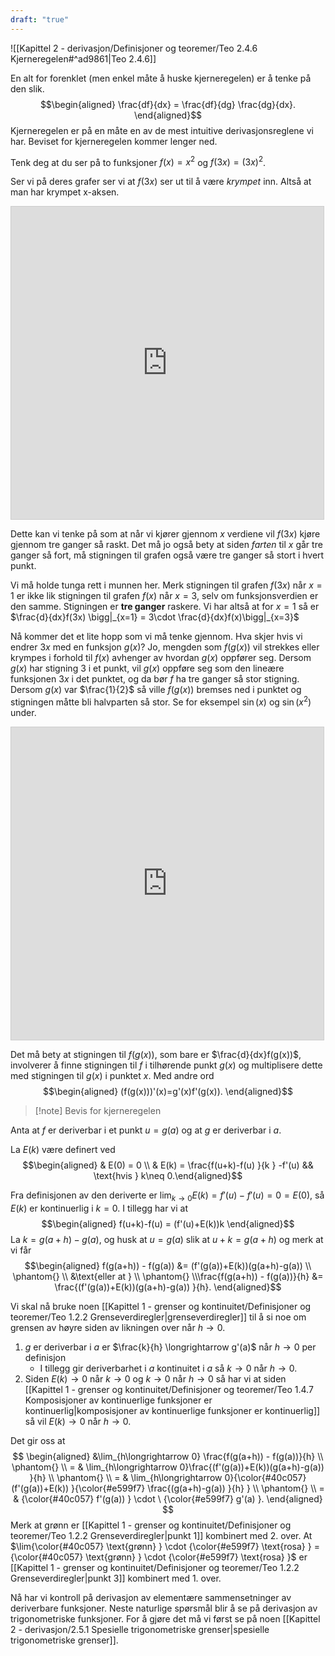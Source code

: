 ```yaml
---
draft: "true"
---
```

![[Kapittel 2 - derivasjon/Definisjoner og teoremer/Teo 2.4.6 Kjerneregelen#^ad9861|Teo 2.4.6]]

En alt for forenklet (men enkel måte å huske kjerneregelen) er å tenke på den slik. 
$$\begin{aligned}  \frac{df}{dx} = \frac{df}{dg} \frac{dg}{dx}. \end{aligned}$$ 
Kjerneregelen er på en måte en av de mest intuitive derivasjonsreglene vi har. Beviset for kjerneregelen kommer lenger ned.

Tenk deg at du ser på to funksjoner $f(x) =x^2$ og $f(3x)= (3x)^2$.

Ser vi på deres grafer ser vi at $f(3x)$ ser ut til å være *krympet* inn. Altså at man har krympet x-aksen.

<iframe src="https://www.desmos.com/calculator/qne2wt5lot?embed" width="500" height="500" style="border: 1px solid #ccc" frameborder=0></iframe>

Dette kan vi tenke på som at når vi kjører gjennom $x$ verdiene vil $f(3x)$ kjøre gjennom tre ganger så raskt. Det må jo også bety at siden *farten* til $x$ går tre ganger så fort, må stigningen til grafen også være tre ganger så stort i hvert punkt.

Vi må holde tunga rett i munnen her. Merk stigningen til grafen $f(3x)$ når $x=1$ er ikke lik stigningen til grafen $f(x)$ når $x=3$, selv om funksjonsverdien er den samme. Stigningen er **tre ganger** raskere. Vi har altså at for $x=1$ så er $\frac{d}{dx}f(3x) \bigg|_{x=1} = 3\cdot \frac{d}{dx}f(x)\bigg|_{x=3}$

Nå kommer det et lite hopp som vi må tenke gjennom. Hva skjer hvis vi endrer $3x$ med en funksjon $g(x)$? Jo, mengden som $f(g(x))$ vil strekkes eller krympes i forhold til $f(x)$ avhenger av hvordan $g(x)$ oppfører seg. Dersom $g(x)$ har stigning $3$ i et punkt, vil $g(x)$ oppføre seg som den lineære funksjonen $3x$ i det punktet, og da bør $f$ ha tre ganger så stor stigning. Dersom $g(x)$ var $\frac{1}{2}$ så ville $f(g(x))$ bremses ned i punktet og stigningen måtte bli halvparten så stor. Se for eksempel $\sin (x)$ og $\sin(x^2)$ under.

<iframe src="https://www.desmos.com/calculator/2pli9h4g3s?embed" width="500" height="500" style="border: 1px solid #ccc" frameborder=0></iframe>

Det må bety at stigningen til $f(g(x))$, som bare er $\frac{d}{dx}f(g(x))$, involverer å finne stigningen til $f$ i tilhørende punkt $g(x)$ og multiplisere dette med stigningen til $g(x)$ i punktet $x$. Med andre ord
$$\begin{aligned} (f(g(x)))'(x)=g'(x)f'(g(x)).  \end{aligned}$$ 

> [!note] Bevis for kjerneregelen

Anta at $f$ er deriverbar i et punkt $u = g(a)$ og at $g$ er deriverbar i $a$. 

La $E(k)$ være definert ved 
$$\begin{aligned} & E(0) = 0  \\ & E(k) = \frac{f(u+k)-f(u) }{k } -f'(u) && \text{hvis } k\neq 0.\end{aligned}$$

Fra definisjonen av den deriverte er $\lim_{k \longrightarrow 0 } E(k) = f'(u)-f'(u) = 0 = E(0)$, så $E(k)$ er kontinuerlig i $k = 0$. I tillegg har vi at 
$$\begin{aligned} f(u+k)-f(u) = (f'(u)+E(k))k  \end{aligned}$$ 
La $k = g(a+h)-g(a)$, og husk at $u = g(a)$ slik at $u+k = g(a+h)$ og merk at vi får
$$\begin{aligned} f(g(a+h)) - f(g(a)) &= (f'(g(a))+E(k))(g(a+h)-g(a)) \\ \phantom{} \\ &\text{eller at } \\  \phantom{} \\\frac{f(g(a+h)) - f(g(a))}{h} &= \frac{(f'(g(a))+E(k))(g(a+h)-g(a)) }{h}. \end{aligned}$$

Vi skal nå bruke noen [[Kapittel 1 - grenser og kontinuitet/Definisjoner og teoremer/Teo 1.2.2 Grenseverdiregler|grenseverdiregler]] til å si noe om grensen av høyre siden av likningen over når $h \longrightarrow  0$.

1. $g$ er deriverbar i $a$ er $\frac{k}{h} \longrightarrow g'(a)$ når $h\longrightarrow 0$ per definisjon
    - I tillegg gir deriverbarhet i $a$ kontinuitet i $a$ så $k \longrightarrow 0$ når $h \longrightarrow  0$.
2. Siden $E(k) \longrightarrow 0$ når $k\longrightarrow 0$ og $k \longrightarrow  0$ når $h \longrightarrow 0$ så har vi at siden [[Kapittel 1 - grenser og kontinuitet/Definisjoner og teoremer/Teo 1.4.7 Komposisjoner av kontinuerlige funksjoner er kontinuerlig|komposisjoner av kontinuerlige funksjoner er kontinuerlig]] så vil $E(k) \longrightarrow  0$ når $h \longrightarrow  0$.

Det gir oss at
$$
\begin{aligned} 
   &\lim_{h\longrightarrow  0} \frac{f(g(a+h)) - f(g(a))}{h} \\ \phantom{} \\  = & \lim_{h\longrightarrow  0}\frac{(f'(g(a))+E(k))(g(a+h)-g(a)) }{h} \\ \phantom{} \\  = & \lim_{h\longrightarrow  0}{\color{#40c057} (f'(g(a))+E(k)) }{\color{#e599f7} \frac{(g(a+h)-g(a)) }{h} } \\ \phantom{} \\  = & {\color{#40c057} f'(g(a)) } \cdot \ {\color{#e599f7} g'(a) }.
\end{aligned} 
$$
Merk at grønn er [[Kapittel 1 - grenser og kontinuitet/Definisjoner og teoremer/Teo 1.2.2 Grenseverdiregler|punkt 1]] kombinert med 2. over. At $\lim{\color{#40c057} \text{grønn} } \cdot {\color{#e599f7} \text{rosa} } = {\color{#40c057} \text{grønn} } \cdot {\color{#e599f7} \text{rosa} }$ er [[Kapittel 1 - grenser og kontinuitet/Definisjoner og teoremer/Teo 1.2.2 Grenseverdiregler|punkt 3]] kombinert med 1. over.

Nå har vi kontroll på derivasjon av elementære sammensetninger av deriverbare funksjoner. Neste naturlige spørsmål blir å se på derivasjon av trigonometriske funksjoner. For å gjøre det må vi først se på noen [[Kapittel 2 - derivasjon/2.5.1 Spesielle trigonometriske grenser|spesielle trigonometriske grenser]].